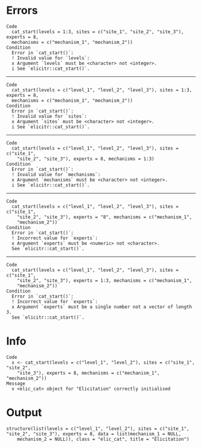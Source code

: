 # Errors

    Code
      cat_start(levels = 1:3, sites = c("site_1", "site_2", "site_3"), experts = 8,
      mechanisms = c("mechanism_1", "mechanism_2"))
    Condition
      Error in `cat_start()`:
      ! Invalid value for `levels`:
      x Argument `levels` must be <character> not <integer>.
      i See `elicitr::cat_start()`.

---

    Code
      cat_start(levels = c("level_1", "level_2", "level_3"), sites = 1:3, experts = 8,
      mechanisms = c("mechanism_1", "mechanism_2"))
    Condition
      Error in `cat_start()`:
      ! Invalid value for `sites`:
      x Argument `sites` must be <character> not <integer>.
      i See `elicitr::cat_start()`.

---

    Code
      cat_start(levels = c("level_1", "level_2", "level_3"), sites = c("site_1",
        "site_2", "site_3"), experts = 8, mechanisms = 1:3)
    Condition
      Error in `cat_start()`:
      ! Invalid value for `mechanisms`:
      x Argument `mechanisms` must be <character> not <integer>.
      i See `elicitr::cat_start()`.

---

    Code
      cat_start(levels = c("level_1", "level_2", "level_3"), sites = c("site_1",
        "site_2", "site_3"), experts = "8", mechanisms = c("mechanism_1",
        "mechanism_2"))
    Condition
      Error in `cat_start()`:
      ! Incorrect value for `experts`:
      x Argument `experts` must be <numeric> not <character>.
      See `elicitr::cat_start()`.

---

    Code
      cat_start(levels = c("level_1", "level_2", "level_3"), sites = c("site_1",
        "site_2", "site_3"), experts = 1:3, mechanisms = c("mechanism_1",
        "mechanism_2"))
    Condition
      Error in `cat_start()`:
      ! Incorrect value for `experts`:
      x Argument `experts` must be a single number not a vector of length 3.
      See `elicitr::cat_start()`.

# Info

    Code
      x <- cat_start(levels = c("level_1", "level_2"), sites = c("site_1", "site_2",
        "site_3"), experts = 8, mechanisms = c("mechanism_1", "mechanism_2"))
    Message
      v <elic_cat> object for "Elicitation" correctly initialised

# Output

    structure(list(levels = c("level_1", "level_2"), sites = c("site_1", 
    "site_2", "site_3"), experts = 8, data = list(mechanism_1 = NULL, 
        mechanism_2 = NULL)), class = "elic_cat", title = "Elicitation")

